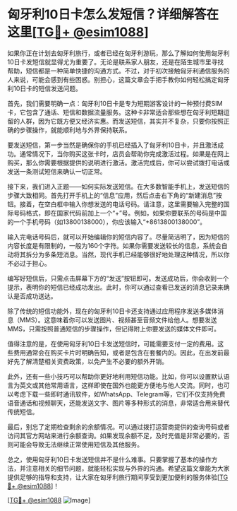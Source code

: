# 匈牙利10日卡怎么发短信？详细解答在这里[[TG💪+ @esim1088](https://t.me/s/esim1088)]

如果你正在计划去匈牙利旅行，或者已经在匈牙利游玩，那么了解如何使用匈牙利10日卡发短信就显得尤为重要了。无论是联系家人朋友，还是在陌生城市里寻找帮助，短信都是一种简单快捷的沟通方式。不过，对于初次接触匈牙利通信服务的人来说，可能会感到有些困惑。别担心，这篇文章会手把手教你如何轻松搞定匈牙利10日卡的短信发送问题。

首先，我们需要明确一点：匈牙利10日卡是专为短期游客设计的一种预付费SIM卡，它包含了通话、短信和数据流量服务。这种卡非常适合那些想在匈牙利短期逗留的人群，因为它既方便又经济实惠。而发送短信，其实并不复杂，只要你按照正确的步骤操作，就能顺利地与外界保持联系。

要发送短信，第一步当然是确保你的手机已经插入了匈牙利10日卡，并且激活成功。通常情况下，当你购买这张卡时，店员会帮助你完成激活过程。如果是在网上购买，那么你需要根据提供的说明进行激活。激活完成后，你可以尝试拨打电话或发送一条测试短信来确认一切正常。

接下来，我们进入正题——如何实际发送短信。在大多数智能手机上，发送短信的步骤大致相同。首先打开手机上的“信息”应用，然后点击右下角的“新建消息”按钮。接着，在空白框中输入你想发送的电话号码。请注意，这里需要输入完整的国际号码格式，即在国家代码前加上一个“+”号。例如，如果你要联系的号码是中国的一个手机号码（如13800138000），你应该输入“+8613800138000”。

输入完电话号码后，就可以开始编辑你的短信内容了。尽量简洁明了，因为短信的内容长度是有限制的，一般为160个字符。如果你需要发送较长的信息，系统会自动将其拆分为多条短消息。当然，现代手机已经能够很好地处理这种情况，所以你不必过于担心。

编写好短信后，只需点击屏幕下方的“发送”按钮即可。发送成功后，你会收到一个提示，表明你的短信已经成功发出。此时，你可以通过查看已发送的消息记录来确认是否成功送达。

除了传统的短信功能外，现在的匈牙利10日卡还支持通过应用程序发送多媒体消息（MMS）。这意味着你可以发送图片、视频甚至音频文件给他人。想要发送MMS，只需按照普通短信的步骤操作，但记得附上你要发送的媒体文件即可。

值得注意的是，在使用匈牙利10日卡发送短信时，可能需要支付一定的费用。这些费用通常会在购买卡片时明确告知，或者是包含在套餐内的。因此，在出发前最好先了解清楚相关资费政策，以免产生不必要的额外开销。

此外，还有一些小技巧可以帮助你更好地利用短信功能。比如，你可以设置默认语言为英文或其他常用语言，这样即使在国外也能更方便地与他人交流。同时，也可以考虑下载一些即时通讯软件，如WhatsApp、Telegram等，它们不仅支持免费语音通话和视频聊天，还能发送文字、图片等多种形式的消息，非常适合用来替代传统短信。

最后，别忘了定期检查剩余的余额情况。可以通过拨打运营商提供的查询号码或者访问其官方网站来进行余额查询。如果发现余额不足，及时充值是非常必要的，否则可能会导致无法继续正常使用短信及其他服务。

总之，使用匈牙利10日卡发送短信并不是什么难事。只要掌握了基本的操作方法，并注意相关的细节问题，就能轻松实现与外界的沟通。希望这篇文章能为大家提供足够的指导和支持，让大家在匈牙利旅行期间享受到更加便利的服务体验[[TG💪+ @esim1088](https://t.me/s/esim1088)]！

[[TG💪+ @esim1088](https://t.me/s/esim1088) ![Image](https://i.postimg.cc/4NQfJmqS/Snipaste-2025-05-13-00-14-12.png)]